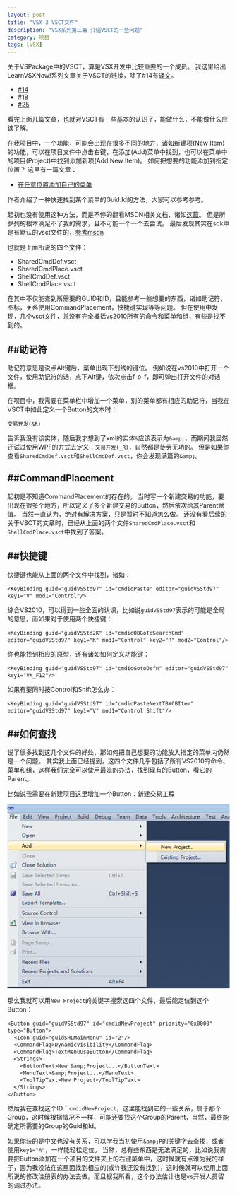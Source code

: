 ```yaml
---
layout: post
title: "VSX-3 VSCT文件"
description: "VSX系列第三篇 介绍VSCT的一些问题"
category: 项目
tags: [VSX]
---
```


关于VSPackage中的VSCT，算是VSX开发中比较重要的一个成员。
我这里给出LearnVSXNow!系列文章关于VSCT的链接，除了#14有[译文](http://www.cnblogs.com/default/archive/2010/06/28/1766451.html)。

* [#14](http://dotneteers.net/blogs/divedeeper/archive/2008/03/02/LearnVSXNowPart14.aspx)
* [#18](http://dotneteers.net/blogs/divedeeper/archive/2008/04/17/LearnVSXNowPart18A.aspx)
* [#25](http://dotneteers.net/blogs/divedeeper/archive/2008/07/14/LearnVSXNowPart25.aspx)

看完上面几篇文章，也就对VSCT有一些基本的认识了，能做什么，不能做什么应该了解。

在我项目中，一个功能，可能会出现在很多不同的地方，诸如新建项(New Item)的功能，可以在项目文件中点击右键，在添加(Add)菜单中找到，也可以在菜单中的项目(Project)中找到添加新项(Add New Item)。
如何把想要的功能添加到指定位置？
这里有一篇文章：

* [在任意位置添加自己的菜单](http://www.cnblogs.com/qianlifeng/archive/2011/12/27/2303746.html)

作者介绍了一种快速找到某个菜单的Guid:Id的方法，大家可以参考参考。

起初也没有使用这种方法，而是不停的翻看MSDN相关文档，诸如[这篇](http://msdn.microsoft.com/en-us/library/cc826118.aspx)。
但是所罗列的根本满足不了我的需求，且不可能一个一个去尝试。
最后发现其实在sdk中是有默认的vsct文件的，[参考msdn](http://msdn.microsoft.com/en-us/library/bb165988.aspx)

也就是上面所说的四个文件：

* SharedCmdDef.vsct
* SharedCmdPlace.vsct
* ShellCmdDef.vsct
* ShellCmdPlace.vsct

在其中不仅能查到所需要的GUID和ID，且能参考一些想要的东西，诸如助记符，图标，关系使用CommandPlacement，快捷键实现等等问题。
但在使用中发现，几个vsct文件，并没有完全概括vs2010所有的命令和菜单和组，有些是找不到的。

##助记符
---

助记符意思是说点Alt键后，菜单出现下划线的键位。
例如说在vs2010中打开一个文件，使用助记符的话，点下Alt键，依次点击f-o-f，即可弹出打开文件的对话框。

在项目中，我需要在菜单栏中增加一个菜单，别的菜单都有相应的助记符，当我在VSCT中如此定义一个Button的文本时：

    交易开发(&R)

告诉我没有该实体，随后我才想到了xml的实体`&`应该表示为`&amp;`，而期间我居然还试过使用WPF的方式去定义：`交易开发(_R)`，自然都是徒劳无功的。
但是如果你查看`SharedCmdDef.vsct`和`ShellCmdDef.vsct`，你会发现满篇的`&amp;`。

##CommandPlacement
---

起初是不知道CommandPlacement的存在的。
当时写一个新建交易的功能，要出现在很多个地方，所以定义了多个新建交易的Button，然后依次给其Parent赋值。
当然一直认为，绝对有解决方案，只是暂时不知道怎么做。
还没有看后续的关于VSCT的文章时，已经从上面的两个文件`SharedCmdPlace.vsct`和`ShellCmdPlace.vsct`中找到了答案。

##快捷键
---

快捷键也能从上面的两个文件中找到，诸如：

    <KeyBinding guid="guidVSStd97" id="cmdidPaste" editor="guidVSStd97" key1="V" mod1="Control"/>

综合VS2010，可以得到一些全面的认识，比如说`guidVSStd97`表示的可能是全局的意思，而如果对于使用两个快捷键：

    <KeyBinding guid="guidVSStd2K" id="cmdidOBGoToSearchCmd" editor="guidVSStd97" key1="K" mod1="Control" key2="R" mod2="Control"/>

你也能找到相应的原型，还有诸如如何定义功能键：

    <KeyBinding guid="guidVSStd97" id="cmdidGotoDefn" editor="guidVSStd97" key1="VK_F12"/>

如果有要同时按Control和Shift怎么办：

    <KeyBinding guid="guidVSStd97" id="cmdidPasteNextTBXCBItem" editor="guidVSStd97" key1="V" mod1="Control Shift"/>

##如何查找
---

说了很多找到这几个文件的好处，那如何把自己想要的功能放入指定的菜单内仍然是一个问题。
其实我上面已经提到，这四个文件几乎包括了所有VS2010的命令、菜单和组，这样我们完全可以使用最笨的办法，找到现有的Button，看它的Parent。

比如说我需要在新建项目这里增加一个Button：新建交易工程

![file_add_newproject.png](/image/project/vsx/file_add_newproject.png)

那么我就可以用`New Project`的关键字搜索这四个文件，最后能定位到这个Button：

    <Button guid="guidVSStd97" id="cmdidNewProject" priority="0x0000" type="Button">
      <Icon guid="guidSHLMainMenu" id="2"/>
      <CommandFlag>DynamicVisibility</CommandFlag>
      <CommandFlag>TextMenuUseButton</CommandFlag>
      <Strings>
        <ButtonText>New &amp;Project...</ButtonText>
        <MenuText>&amp;Project...</MenuText>
        <ToolTipText>New Project</ToolTipText>
      </Strings>
    </Button>
    
然后我在查找这个ID：`cmdidNewProject`，这里能找到它的一些关系，属于那个Group，这时候根据情况不一样，可能还要找这个Group的Parent，当然，最终能确定所需要的Group的Guid和Id。

如果你装的是中文也没有关系，可以学我当初使用`&amp;P`的关键字去查找，或者使用`key1="A"`，一样能轻松定位。
当然，总有些东西是无法满足的，比如说我需要把Button添加在一个项目的文件夹上的右键菜单中，这时候就有点难为我的样子，因为我没法在这里面找到相应的(或许我还没有找到)，这时候就可以使用上面所说的修改注册表的办法去做。而且据我所看，这个办法估计也是vs开发人员留的调试办法。


